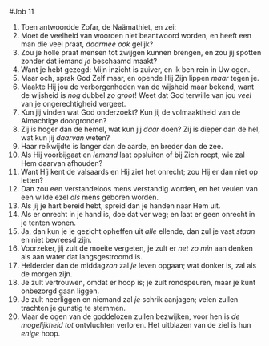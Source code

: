 #Job 11
1. Toen antwoordde Zofar, de Naämathiet, en zei: 
2. Moet de veelheid van woorden niet beantwoord worden, en heeft een man die veel praat, *daarmee ook* gelijk? 
3. Zou je holle praat mensen tot zwijgen kunnen brengen, en zou jij spotten zonder dat iemand *je* beschaamd maakt? 
4. Want je hebt gezegd: Mijn inzicht is zuiver, en ik ben rein in Uw ogen. 
5. Maar och, sprak God Zelf maar, en opende Hij Zijn lippen *maar* tegen je. 
6. Maakte Hij jou de verborgenheden van de wijsheid maar bekend, want de wijsheid is *nog* dubbel *zo groot*! Weet dat God terwille van jou *veel* van je ongerechtigheid vergeet. 
7. Kun jij vinden wat God onderzoekt? Kun jij de volmaaktheid van de Almachtige doorgronden? 
8. Zij is hoger dan de hemel, wat kun jij *daar* doen? Zij is dieper dan de hel, wat kun jij *daarvan* weten? 
9. Haar reikwijdte is langer dan de aarde, en breder dan de zee. 
10. Als Hij voorbijgaat en *iemand* laat opsluiten of bij Zich roept, wie zal Hem daarvan afhouden? 
11. Want Híj kent de valsaards en Hij ziet het onrecht; zou Hij er dan niet op letten? 
12. Dan zou een verstandeloos mens verstandig worden, en het veulen van een wilde ezel *als* mens geboren worden. 
13. Als jíj je hart bereid hebt, spreid dan je handen naar Hem uit. 
14. Als er onrecht in je hand is, doe dat ver weg; en laat er geen onrecht in je tenten wonen. 
15. Ja, dan kun je je gezicht opheffen uit *alle* ellende, dan zul je vast *staan* en niet bevreesd zijn. 
16. Voorzeker, jíj zult de moeite vergeten, je zult er *net zo min* aan denken als aan water dat langsgestroomd is. 
17. Helderder dan de middag*zon* zal *je* leven opgaan; wat donker is, zal als de morgen zijn. 
18. Je zult vertrouwen, omdat er hoop is; je zult rondspeuren, maar je kunt onbezorgd gaan liggen. 
19. Je zult neerliggen en niemand zal *je* schrik aanjagen; velen zullen trachten je gunstig te stemmen. 
20. Maar de ogen van de goddelozen zullen bezwijken, voor hen is *de mogelijkheid tot* ontvluchten verloren. Het uitblazen van de ziel is hun *enige* hoop.
